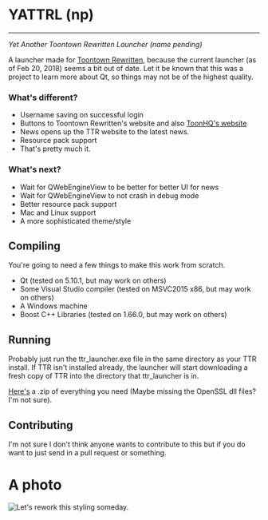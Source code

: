 # YATTRL (np)
--------------

_Yet Another Toontown Rewritten Launcher (name pending)_

A launcher made for [Toontown Rewritten](https://www.toontownrewritten.com), because the current launcher (as of Feb 20, 2018) seems a bit out of date. Let it be known that this was a project to learn more about Qt, so things may not be of the highest quality.

### What's different? ###

* Username saving on successful login
* Buttons to Toontown Rewritten's website and also [ToonHQ's website](https://toonhq.org)
* News opens up the TTR website to the latest news.
* Resource pack support
* That's pretty much it.

### What's next? ###
* Wait for QWebEngineView to be better for better UI for news
* Wait for QWebEngineView to not crash in debug mode
* Better resource pack support
* Mac and Linux support
* A more sophisticated theme/style

## Compiling ##
You're going to need a few things to make this work from scratch.
* Qt (tested on 5.10.1, but may work on others)
* Some Visual Studio compiler (tested on MSVC2015 x86, but may work on others)
* A Windows machine
* Boost C++ Libraries (tested on 1.66.0, but may work on others)

## Running ##
Probably just run the ttr_launcher.exe file in the same directory as your TTR install. If TTR isn't installed already, the launcher will start downloading a fresh copy of TTR into the directory that ttr_launcher is in.

[Here's](https://github.com/john-best/ttr_launcher/releases) a .zip of everything you need (Maybe missing the OpenSSL dll files? I'm not sure).

## Contributing ##
I'm not sure I don't think anyone wants to contribute to this but if you do want to just send in a pull request or something.

# A photo #
![Let's rework this styling someday.](https://i.imgur.com/zsLAtXS.png)
